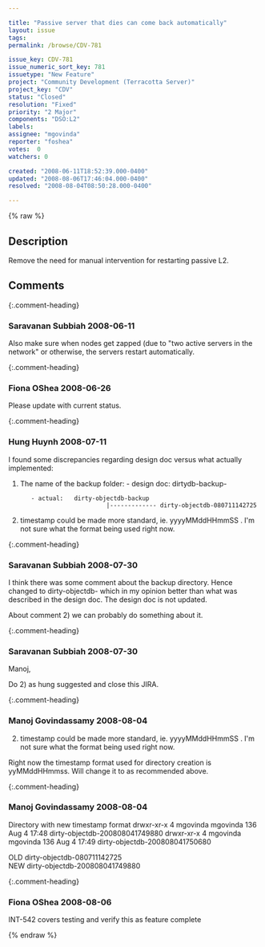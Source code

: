 ```yaml
---

title: "Passive server that dies can come back automatically"
layout: issue
tags: 
permalink: /browse/CDV-781

issue_key: CDV-781
issue_numeric_sort_key: 781
issuetype: "New Feature"
project: "Community Development (Terracotta Server)"
project_key: "CDV"
status: "Closed"
resolution: "Fixed"
priority: "2 Major"
components: "DSO:L2"
labels: 
assignee: "mgovinda"
reporter: "foshea"
votes:  0
watchers: 0

created: "2008-06-11T18:52:39.000-0400"
updated: "2008-08-06T17:46:04.000-0400"
resolved: "2008-08-04T08:50:28.000-0400"

---
```




{% raw %}



## Description

<div markdown="1" class="description">

Remove the need for manual intervention for restarting passive L2.

</div>

## Comments


{:.comment-heading}
### **Saravanan Subbiah** <span class="date">2008-06-11</span>

<div markdown="1" class="comment">

Also make sure when nodes get zapped (due to "two active servers in the network" or otherwise, the servers restart automatically.

</div>


{:.comment-heading}
### **Fiona OShea** <span class="date">2008-06-26</span>

<div markdown="1" class="comment">

Please update with current status.

</div>


{:.comment-heading}
### **Hung Huynh** <span class="date">2008-07-11</span>

<div markdown="1" class="comment">

I found some discrepancies regarding design doc versus what actually implemented:

1.  The name of the backup folder: 
           - design doc:  dirtydb-backup-<timestamp>

           - actual:   dirty-objectdb-backup
                                |------------- dirty-objectdb-080711142725

2. timestamp could be made more standard, ie. yyyyMMddHHmmSS .  I'm not sure what the format being used right now.




</div>


{:.comment-heading}
### **Saravanan Subbiah** <span class="date">2008-07-30</span>

<div markdown="1" class="comment">

I think there was some comment about the backup directory. Hence changed to dirty-objectdb-<timestamp> which in my opinion better than what was described in the design doc. The design doc is not updated.

About comment 2) we can probably do something about it.

</div>


{:.comment-heading}
### **Saravanan Subbiah** <span class="date">2008-07-30</span>

<div markdown="1" class="comment">

Manoj,

Do 2) as hung suggested and close this JIRA.

</div>


{:.comment-heading}
### **Manoj Govindassamy** <span class="date">2008-08-04</span>

<div markdown="1" class="comment">

2. timestamp could be made more standard, ie. yyyyMMddHHmmSS . I'm not sure what the format being used right now.

Right now the timestamp format used for directory creation is yyMMddHHmmss. Will change it to as recommended above.

</div>


{:.comment-heading}
### **Manoj Govindassamy** <span class="date">2008-08-04</span>

<div markdown="1" class="comment">

Directory with new timestamp format
drwxr-xr-x   4 mgovinda  mgovinda  136 Aug  4 17:48 dirty-objectdb-200808041749880
drwxr-xr-x   4 mgovinda  mgovinda  136 Aug  4 17:49 dirty-objectdb-200808041750680

OLD  dirty-objectdb-080711142725    
NEW dirty-objectdb-200808041749880

</div>


{:.comment-heading}
### **Fiona OShea** <span class="date">2008-08-06</span>

<div markdown="1" class="comment">

INT-542 covers testing and verify this as feature complete

</div>



{% endraw %}
